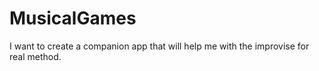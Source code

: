 # MusicalGames
I want to create a companion app that will help me with the improvise for real method. 
